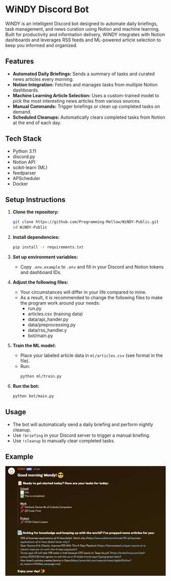 # WiNDY Discord Bot

WiNDY is an intelligent Discord bot designed to automate daily briefings, task management, and news curation using Notion and machine learning. Built for productivity and information delivery, WiNDY integrates with Notion dashboards and leverages RSS feeds and ML-powered article selection to keep you informed and organized.

## Features

- **Automated Daily Briefings:** Sends a summary of tasks and curated news articles every morning.
- **Notion Integration:** Fetches and manages tasks from multiple Notion dashboards.
- **Machine Learning Article Selection:** Uses a custom-trained model to pick the most interesting news articles from various sources.
- **Manual Commands:** Trigger briefings or clean up completed tasks on demand.
- **Scheduled Cleanups:** Automatically clears completed tasks from Notion at the end of each day.

## Tech Stack

- Python 3.11
- discord.py
- Notion API
- scikit-learn (ML)
- feedparser
- APScheduler
- Docker

## Setup Instructions

1. **Clone the repository:**
	```sh
	git clone https://github.com/Programming-Mellow/WiNDY-Public.git
	cd WiNDY-Public
	```

2. **Install dependencies:**
	```sh
	pip install -r requirements.txt
	```

3. **Set up environment variables:**
	- Copy `.env.example` to `.env` and fill in your Discord and Notion tokens and dashboard IDs.

4. **Adjust the following files:**
	- Your circumstances will differ in your life compared to mine.
	- As a result, it is recommended to change the following files to make the program work around your needs:
		- run.py
		- articles.csv (training data)
		- data/api_hander.py
		- data/preprocessing.py
		- data/rss_handler.y
		- bot/main.py

5. **Train the ML model:**
	- Place your labeled article data in `ml/articles.csv` (see format in the file).
	- Run:
	  ```sh
	  python ml/train.py
	  ```

6. **Run the bot:**
	```sh
	python bot/main.py
	```

## Usage

- The bot will automatically send a daily briefing and perform nightly cleanup.
- Use `!briefing` in your Discord server to trigger a manual briefing.
- Use `!cleanup` to manually clear completed tasks.

## Example

![WiNDY Example Screenshot](example.png)
